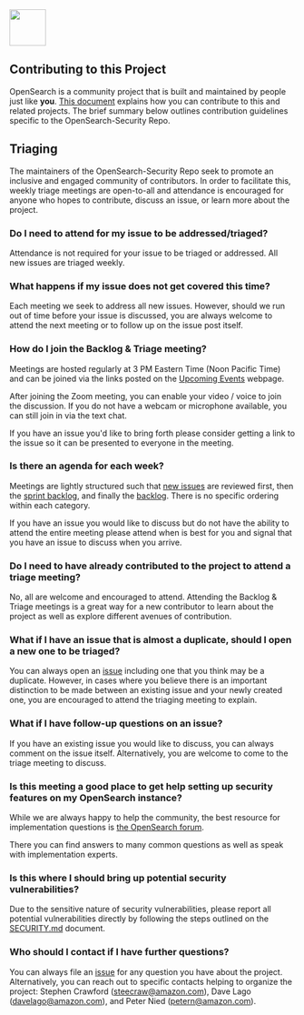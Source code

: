 <img src="https://opensearch.org/assets/img/opensearch-logo-themed.svg" height="64px">

## Contributing to this Project

OpenSearch is a community project that is built and maintained by people just like **you**.
[This document](https://github.com/opensearch-project/.github/blob/main/CONTRIBUTING.md) explains how you can contribute to this and related projects.
The brief summary below outlines contribution guidelines specific to the OpenSearch-Security Repo.

## Triaging

The maintainers of the OpenSearch-Security Repo seek to promote an inclusive and engaged community of contributors. In order to facilitate this, weekly triage meetings are open-to-all and attendance is encouraged for anyone who hopes to contribute, discuss an issue, or learn more about the project.

### Do I need to attend for my issue to be addressed/triaged?

Attendance is not required for your issue to be triaged or addressed. All new issues are triaged weekly.

### What happens if my issue does not get covered this time?

Each meeting we seek to  address all new issues. However, should we run out of time before your issue is discussed, you are always welcome to attend the next meeting or to follow up on the issue post itself. 

### How do I join the Backlog & Triage meeting?
  
Meetings are hosted regularly at 3 PM Eastern Time (Noon Pacific Time) and can be joined via the links posted on the [Upcoming Events](https://opensearch.org/events) webpage.

After joining the Zoom meeting, you can enable your video / voice to join the discussion.  If you do not have a webcam or microphone available, you can still join in via the text chat.
    
If you have an issue you'd like to bring forth please consider getting a link to the issue so it can be presented to everyone in the meeting.

### Is there an agenda for each week? 

Meetings are lightly structured such that [new issues](https://github.com/opensearch-project/security/issues?q=is%3Aissue+is%3Aopen+label%3Auntriaged) are reviewed first, then the [sprint backlog](https://github.com/opensearch-project/security/issues?q=is%3Aissue+is%3Aopen+label%3A%22sprint+backlog%22), and finally the [backlog](https://github.com/opensearch-project/security/issues?q=is%3Aissue+is%3Aopen+label%3Atriaged+-label%3A%22sprint+backlog%22). There is no specific ordering within each category. 

If you have an issue you would like to discuss but do not have the ability to attend the entire meeting please attend when is best for you and signal that you have an issue to discuss when you arrive. 

### Do I need to have already contributed to the project to attend a triage meeting?
 
No, all are welcome and encouraged to attend. Attending the Backlog & Triage meetings is a great way for a new contributor to learn about the project as well as explore different avenues of contribution. 

### What if I have an issue that is almost a duplicate, should I open a new one to be triaged?

You can always open an [issue](ttps://github.com/opensearch-project/security/issues/new/choose) including one that you think may be a duplicate. However, in cases where you believe there is an important distinction to be made between an existing issue and your newly created one, you are encouraged to attend the triaging meeting to explain. 

### What if I have follow-up questions on an issue? 

If you have an existing issue you would like to discuss, you can always comment on the issue itself. Alternatively, you are welcome to come to the triage meeting to discuss. 

### Is this meeting a good place to get help setting up security features on my OpenSearch instance?

While we are always happy to help the community, the best resource for implementation questions is [the OpenSearch forum](https://forum.opensearch.org/c/security/3).

There you can find answers to many common questions as well as speak with implementation experts. 

### Is this where I should bring up potential security vulnerabilities?

Due to the sensitive nature of security vulnerabilities, please report all potential vulnerabilities directly by following the steps outlined on the [SECURITY.md](https://github.com/opensearch-project/security/blob/main/SECURITY.md) document.

### Who should I contact if I have further questions? 
  
You can always file an [issue](ttps://github.com/opensearch-project/security/issues/new/choose) for any question you have about the project. Alternatively, you can reach out to specific contacts helping to organize the project: Stephen Crawford (steecraw@amazon.com), Dave Lago (davelago@amazon.com), and Peter Nied (petern@amazon.com).
